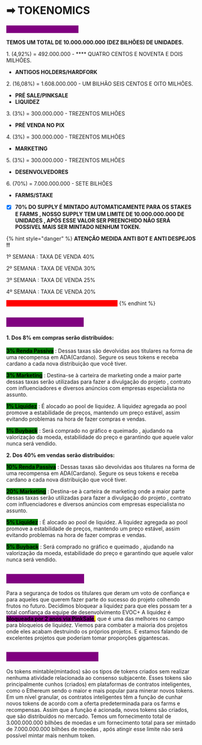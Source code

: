# ➡ TOKENOMICS

### <mark style="color:purple;background-color:purple;">Distribuição dos Tokens</mark>

**TEMOS UM TOTAL DE  10.000.000.000 (DEZ BILHÕES) DE UNIDADES.**&#x20;

1\. (4,92%) = 492.000.000 - **** QUATRO CENTOS E NOVENTA E DOIS MILHÕES.

* **ANTIGOS HOLDERS/HARDFORK**

2\. (16,08%) = 1.608.000.000 - UM BILHÃO SEIS CENTOS E OITO MILHÕES.

* **PRÉ SALE/PINKSALE**
* **LIQUIDEZ**

3\. (3%)  = 300.000.000 - TREZENTOS MILHÕES

* **PRÉ VENDA NO PIX**

4\. (3%)  = 300.000.000 - TREZENTOS MILHÕES

* **MARKETING**

5\. (3%)  = 300.000.000 - TREZENTOS MILHÕES

* **DESENVOLVEDORES**&#x20;

6\. (70%)  = 7.000.000.000 - SETE BILHÕES

* **FARMS/STAKE**

<!---->

* [x] **70% DO SUPPLY É MINTADO AUTOMATICAMENTE PARA OS STAKES E FARMS , NOSSO SUPPLY TEM UM LIMITE DE 10.000.000.000 DE UNIDADES , APÓS ESSE VALOR SER PREENCHIDO NÃO SERÁ POSSIVEL MAIS SER MINTADO NENHUM TOKEN.**

{% hint style="danger" %}
**ATENÇÃO MEDIDA ANTI BOT E ANTI DESPEJOS !!**

1º SEMANA : TAXA DE VENDA 40%

2º SEMANA : TAXA DE VENDA 30%

3º SEMANA : TAXA DE VENDA 25%

4º SEMANA : TAXA DE VENDA 20%

<mark style="color:red;background-color:red;">**5º SEMANA : TAXA DE VENDA  FINAL 15% !!**</mark>
{% endhint %}

## <mark style="color:purple;background-color:purple;">Taxas de transação:</mark> <mark style="color:purple;"></mark>&#x20;

#### 1. Dos 8% em compras serão distribuídos: <mark style="color:purple;"></mark>&#x20;

<mark style="background-color:green;">**3% Renda Passiva**</mark> : Dessas taxas são devolvidas aos titulares na forma de uma recompensa em ADA(Cardano). Segure os seus tokens e receba cardano a cada nova distribuição que você tiver.

<mark style="background-color:green;">**3% Marketing**</mark> : Destina-se à carteira de marketing onde a maior parte dessas taxas serão utilizadas para fazer a divulgação do projeto , contrato com influenciadores e diversos anúncios com empresas especialista no assunto.

&#x20;<mark style="background-color:green;">**1% Liquidez**</mark> : É alocado ao pool de liquidez. A liquidez agregada ao pool promove a estabilidade de preços, mantendo um preço estável, assim evitando problemas na hora de fazer compras e vendas.

&#x20;<mark style="background-color:green;">**1% Buyback**</mark> : Será comprado no gráfico e queimado , ajudando na valorização da moeda, estabilidade do preço e garantindo que aquele valor nunca será vendido.

**2. Dos 40% em vendas serão distribuídos:**&#x20;

<mark style="background-color:green;">**10% Renda Passiva**</mark> : Dessas taxas são devolvidas aos titulares na forma de uma recompensa em ADA(Cardano). Segure os seus tokens e receba cardano a cada nova distribuição que você tiver.

<mark style="background-color:green;">**20% Marketing**</mark> : Destina-se à carteira de marketing onde a maior parte dessas taxas serão utilizadas para fazer a divulgação do projeto , contrato com influenciadores e diversos anúncios com empresas especialista no assunto.

&#x20;<mark style="background-color:green;">**5% Liquidez**</mark> : É alocado ao pool de liquidez. A liquidez agregada ao pool promove a estabilidade de preços, mantendo um preço estável, assim evitando problemas na hora de fazer compras e vendas.

&#x20;<mark style="background-color:green;">**5% Buyback**</mark> : Será comprado no gráfico e queimado , ajudando na valorização da moeda, estabilidade do preço e garantindo que aquele valor nunca será vendido.

## <mark style="color:purple;background-color:purple;">Liquidez bloqueada:</mark>&#x20;

Para a segurança de todos os titulares que deram um voto de confiança e para aqueles que querem fazer parte do sucesso do projeto colhendo frutos no futuro. Decidimos bloquear a liquidez para que eles possam ter a total confiança da equipe de desenvolvimento EVOC+ A liquidez é <mark style="background-color:purple;">**bloqueada por 2 anos via PinkSale**</mark><mark style="color:purple;">**,**</mark> que é uma das melhores no campo para bloqueios de liquidez. Viemos para combater a maioria dos projetos onde eles acabam destruindo os próprios projetos. E estamos falando de excelentes projetos que poderiam tomar proporções gigantescas.

## <mark style="color:purple;background-color:purple;">**Fornecimento contínuo:**</mark>

Os tokens mintable(mintados) são os tipos de tokens criados sem realizar nenhuma atividade relacionada ao consenso subjacente. Esses tokens são principalmente cunhos (criados) em plataformas de contratos inteligentes, como o Ethereum sendo o maior e mais popular para minerar novos tokens. Em um nível granular, os contratos inteligentes têm a função de cunhar novos tokens de acordo com a oferta predeterminada para os farms e recompensas. Assim que a função é acionada, novos tokens são criados, que são distribuídos no mercado. Temos um fornecimento total de 3.000.000.000 bilhões de moedas e um fornecimento total para ser mintado de 7.000.000.000 bilhões de moedas , após atingir esse limite não será possível mintar mais nenhum token.

